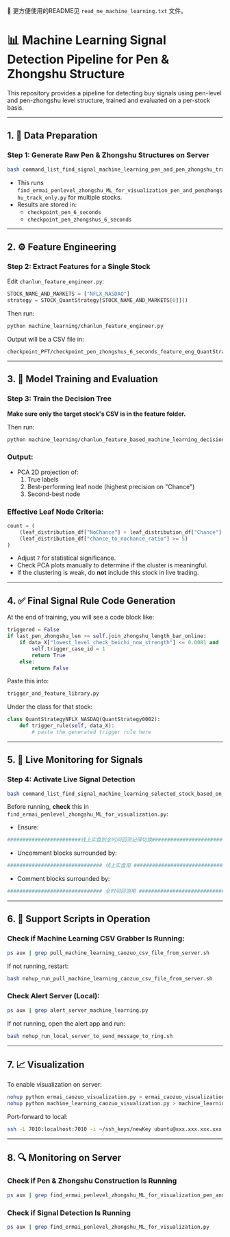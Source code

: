 📌 更方便使用的README见 `read_me_machine_learning.txt` 文件。

# 📊 Machine Learning Signal Detection Pipeline for Pen & Zhongshu Structure

This repository provides a pipeline for detecting buy signals using pen-level and pen-zhongshu level structure, trained and evaluated on a per-stock basis.

---

## 1. 📁 Data Preparation

### Step 1: Generate Raw Pen & Zhongshu Structures on Server

```bash
bash command_list_find_signal_machine_learning_pen_and_pen_zhongshu_track_only.sh
```

- This runs `find_ermai_penlevel_zhongshu_ML_for_visualization_pen_and_penzhongshu_track_only.py` for multiple stocks.
- Results are stored in:
  - `checkpoint_pen_6_seconds`
  - `checkpoint_pen_zhongshus_6_seconds`

---

## 2. ⚙️ Feature Engineering

### Step 2: Extract Features for a Single Stock

Edit `chanlun_feature_engineer.py`:

```python
STOCK_NAME_AND_MARKETS = ["NFLX_NASDAQ"]
strategy = STOCK_QuantStrategy[STOCK_NAME_AND_MARKETS[0]]()
```

Then run:

```bash
python machine_learning/chanlun_feature_engineer.py
```

Output will be a CSV file in:

```
checkpoint_PFT/checkpoint_pen_zhongshus_6_seconds_feature_eng_QuantStrategy0002/
```

---

## 3. 🤖 Model Training and Evaluation

### Step 3: Train the Decision Tree

**Make sure only the target stock's CSV is in the feature folder.**

Then run:

```bash
python machine_learning/chanlun_feature_based_machine_learning_decision_tree.py
```

### Output:
- PCA 2D projection of:
  1. True labels
  2. Best-performing leaf node (highest precision on "Chance")
  3. Second-best node

### Effective Leaf Node Criteria:

```python
count = (
    (leaf_distribution_df["NoChance"] + leaf_distribution_df["Chance"] >= 7) &
    (leaf_distribution_df["chance_to_nochance_ratio"] >= 5)
)
```

- Adjust `7` for statistical significance.
- Check PCA plots manually to determine if the cluster is meaningful.
- If the clustering is weak, do **not** include this stock in live trading.

---

## 4. ✅ Final Signal Rule Code Generation

At the end of training, you will see a code block like:

```python
triggered = False
if last_pen_zhongshu_len >= self.join_zhongshu_length_bar_online:
    if data_X["lowest_level_check_beichi_now_strength"] <= 0.0081 and ...
        self.trigger_case_id = 1
        return True
    else:
        return False
```

Paste this into:

```python
trigger_and_feature_library.py
```

Under the class for that stock:

```python
class QuantStrategyNFLX_NASDAQ(QuantStrategy0002):
    def trigger_rule(self, data_X):
        # paste the generated trigger rule here
```

---

## 5. 📡 Live Monitoring for Signals

### Step 4: Activate Live Signal Detection

```bash
bash command_list_find_signal_machine_learning_selected_stock_based_on_whether_ML_class_exist.sh
```

Before running, **check** this in `find_ermai_penlevel_zhongshu_ML_for_visualization.py`:

- Ensure:

```python
########################线上实盘到全时间回测记得切换#########################
```

- Uncomment blocks surrounded by:

```python
############################### 线上实盘用 ###############################
```

- Comment blocks surrounded by:

```python
############################### 全时间回测用 ###############################
```

---

## 6. 🔄 Support Scripts in Operation

### Check if Machine Learning CSV Grabber Is Running:

```bash
ps aux | grep pull_machine_learning_caozuo_csv_file_from_server.sh
```

If not running, restart:

```bash
bash nohup_run_pull_machine_learning_caozuo_csv_file_from_server.sh
```

### Check Alert Server (Local):

```bash
ps aux | grep alert_server_machine_learning.py
```

If not running, open the alert app and run:

```bash
bash nohup_run_local_server_to_send_message_to_ring.sh
```

---

## 7. 📈 Visualization

To enable visualization on server:

```bash
nohup python ermai_caozuo_visualization.py > ermai_caozuo_visualization.log 2>&1 &
nohup python machine_learning_caozuo_visualization.py > machine_learning_caozuo_visualization.log 2>&1 &
```

Port-forward to local:



```bash
ssh -L 7010:localhost:7010 -i ~/ssh_keys/newKey ubuntu@xxx.xxx.xxx.xxx
```


---

## 8. 🔍 Monitoring on Server

### Check if Pen & Zhongshu Construction Is Running

```bash
ps aux | grep find_ermai_penlevel_zhongshu_ML_for_visualization_pen_and_penzhongshu_track_only.py
```

### Check if Signal Detection Is Running

```bash
ps aux | grep find_ermai_penlevel_zhongshu_ML_for_visualization.py
```
